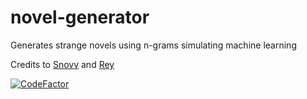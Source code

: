 # novel-generator
Generates strange novels using n-grams simulating machine learning

Credits to [Snovv]( https://github.com/Snovv ) and [Rey]( https://github.com/Reynergodoy )

[![CodeFactor](https://www.codefactor.io/repository/github/reynergodoy/novel-generator/badge)](https://www.codefactor.io/repository/github/reynergodoy/novel-generator)
